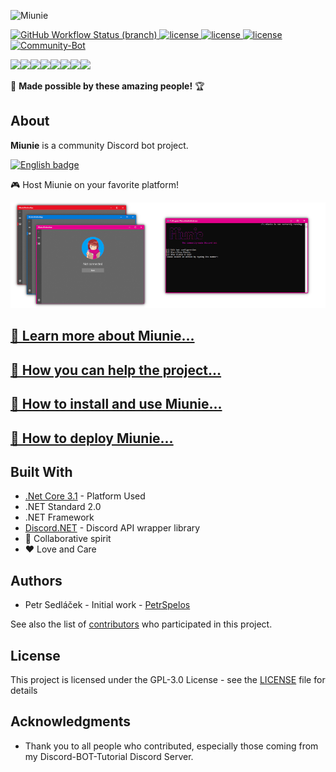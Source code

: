 ![Miunie](https://i.imgur.com/h2PjgF6.png)

<a href="https://github.com/control-net/Miunie/actions">
  <img alt="GitHub Workflow Status (branch)" src="https://img.shields.io/github/workflow/status/control-net/miunie/.NET%20Core%20and%20UWP/master?style=plastic">
</a>

<a href="https://github.com/discord-bot-tutorial/Miunie/graphs/contributors">
  <img src="https://img.shields.io/github/contributors/discord-bot-tutorial/Miunie.svg" alt="license">
</a>
<a href="https://discord.gg/cGhEZuk">
  <img src="https://img.shields.io/discord/377879473158356992.svg" alt="license">
</a>
<a href="https://github.com/discord-bot-tutorial/Miunie/blob/master/LICENSE">
  <img src="https://img.shields.io/badge/License-GPLv3-blue.svg" alt="license">
</a>
<a href="https://discordbots.org/bot/411505318124847114" >
  <img src="https://discordbots.org/api/widget/status/411505318124847114.svg" alt="Community-Bot" />
</a>

[![](https://sourcerer.io/fame/petrspelos/discord-bot-tutorial/Miunie/images/0)](https://sourcerer.io/fame/petrspelos/discord-bot-tutorial/Miunie/links/0)[![](https://sourcerer.io/fame/petrspelos/discord-bot-tutorial/Miunie/images/1)](https://sourcerer.io/fame/petrspelos/discord-bot-tutorial/Miunie/links/1)[![](https://sourcerer.io/fame/petrspelos/discord-bot-tutorial/Miunie/images/2)](https://sourcerer.io/fame/petrspelos/discord-bot-tutorial/Miunie/links/2)[![](https://sourcerer.io/fame/petrspelos/discord-bot-tutorial/Miunie/images/3)](https://sourcerer.io/fame/petrspelos/discord-bot-tutorial/Miunie/links/3)[![](https://sourcerer.io/fame/petrspelos/discord-bot-tutorial/Miunie/images/4)](https://sourcerer.io/fame/petrspelos/discord-bot-tutorial/Miunie/links/4)[![](https://sourcerer.io/fame/petrspelos/discord-bot-tutorial/Miunie/images/5)](https://sourcerer.io/fame/petrspelos/discord-bot-tutorial/Miunie/links/5)[![](https://sourcerer.io/fame/petrspelos/discord-bot-tutorial/Miunie/images/6)](https://sourcerer.io/fame/petrspelos/discord-bot-tutorial/Miunie/links/6)[![](https://sourcerer.io/fame/petrspelos/discord-bot-tutorial/Miunie/images/7)](https://sourcerer.io/fame/petrspelos/discord-bot-tutorial/Miunie/links/7)

💖 **Made possible by these amazing people!** 🏆

## About

**Miunie** is a community Discord bot project.

<a href='//www.microsoft.com/store/apps/9PHQTNTGZGL6?cid=storebadge&ocid=badge'><img src='https://developer.microsoft.com/en-us/store/badges/images/English_get-it-from-MS.png' alt='English badge' width=137 height=52/></a>

🎮 Host Miunie on your favorite platform!

![platforms image](img/apps.png)

## [🔗 Learn more about Miunie...](https://github.com/control-net/Miunie/wiki/About-Miunie)

## [🔗 How you can help the project...](https://github.com/control-net/Miunie/wiki/How-to-help)

## [🔗 How to install and use Miunie...](https://github.com/control-net/Miunie/wiki/Getting-started-with-Miunie)

## [🔗 How to deploy Miunie...](https://github.com/control-net/Miunie/wiki/Deploying-Miunie)

## Built With

- [.Net Core 3.1](https://dotnet.microsoft.com/download/dotnet-core) - Platform Used
- .NET Standard 2.0
- .NET Framework
- [Discord.NET](https://github.com/discord-net/Discord.Net) - Discord API wrapper library
- 💙 Collaborative spirit
- ❤️ Love and Care

## Authors

- Petr Sedláček - Initial work - [PetrSpelos](https://github.com/petrspelos)

See also the list of [contributors](https://github.com/control-net/Miunie/graphs/contributors) who participated in this project.

## License

This project is licensed under the GPL-3.0 License - see the [LICENSE](https://github.com/control-net/Miunie/blob/master/LICENSE) file for details

## Acknowledgments

- Thank you to all people who contributed, especially those coming from my Discord-BOT-Tutorial Discord Server.
